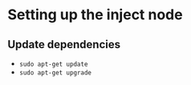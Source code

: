 # Setting up the inject node

## Update dependencies
- `sudo apt-get update`
- `sudo apt-get upgrade`
